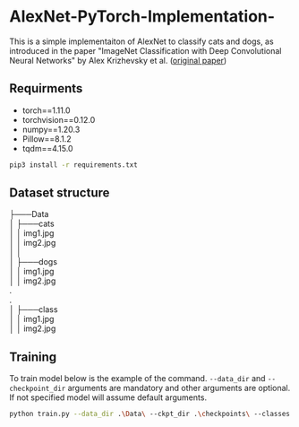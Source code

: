 # AlexNet-PyTorch-Implementation-
This is a simple implementaiton of AlexNet to classify cats and dogs, as introduced in the paper "ImageNet Classification with Deep Convolutional Neural Networks" by Alex Krizhevsky et al. ([original paper](https://papers.nips.cc/paper/4824-imagenet-classification-with-deep-convolutional-neural-networks.pdf))

## Requirments
- torch==1.11.0
- torchvision==0.12.0
- numpy==1.20.3
- Pillow==8.1.2
- tqdm==4.15.0

```bash
pip3 install -r requirements.txt
```
## Dataset structure
├───Data  
│   ├───cats  
│   │       img1.jpg  
│   │       img2.jpg  
│   │  
│   ├───dogs  
│   │       img1.jpg  
│   │       img2.jpg  
       .  
       .  
│   ├───class  
│   │       img1.jpg  
│   │       img2.jpg  

## Training
To train model below is the example of the command. `--data_dir` and `--checkpoint_dir` arguments are mandatory and other arguments are optional. If not specified model will assume default arguments.
```bash
python train.py --data_dir .\Data\ --ckpt_dir .\checkpoints\ --classes 2 --batch_size 128 --epochs 90 --train_split 0.8 --lr 0.0001
```
